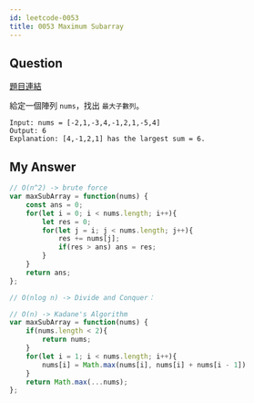 ```yaml
---
id: leetcode-0053
title: 0053 Maximum Subarray
---
```


## Question

[題目連結](https://leetcode.com/problems/maximum-subarray/)

給定一個陣列 `nums`，找出 `最大子數列`。

```
Input: nums = [-2,1,-3,4,-1,2,1,-5,4]
Output: 6
Explanation: [4,-1,2,1] has the largest sum = 6.
```

## My Answer

```js
// O(n^2) -> brute force
var maxSubArray = function(nums) {
    const ans = 0;
    for(let i = 0; i < nums.length; i++){
        let res = 0;
        for(let j = i; j < nums.length; j++){
            res += nums[j];
            if(res > ans) ans = res;
        }
    }
    return ans;
};

// O(nlog n) -> Divide and Conquer：

// O(n) -> Kadane's Algorithm
var maxSubArray = function(nums) {
    if(nums.length < 2){
        return nums;
    }
    for(let i = 1; i < nums.length; i++){
        nums[i] = Math.max(nums[i], nums[i] + nums[i - 1])
    }
    return Math.max(...nums);
};
```
